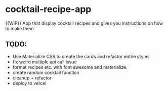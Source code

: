 # cocktail-recipe-app
{{WIP}} App that display cocktail recipes and gives you instructions on how to make them 


## TODO: 
  * Use Materialize CSS to create the cards and refactor entire styles 
  * fix weird multiple api call issue 
  * format recipes etc. with font awesome and materialize. 
  * create  random cocktail function 
  * cleanup + refactor 
  * deploy to vercel 
  
  
  
  
